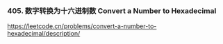 ### 405. 数字转换为十六进制数 Convert a Number to Hexadecimal
https://leetcode.cn/problems/convert-a-number-to-hexadecimal/description/
